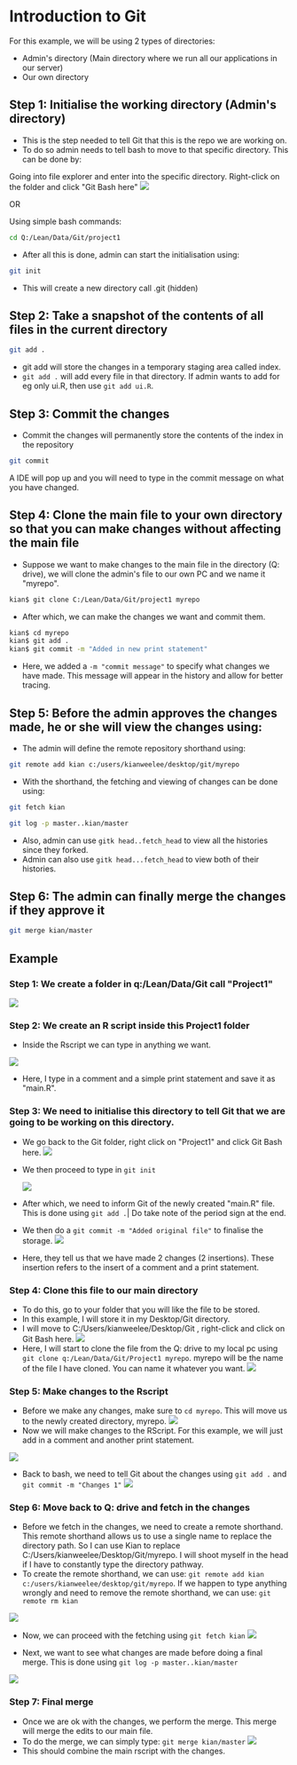 # Introduction to Git

For this example, we will be using 2 types of directories: 

-   Admin's directory (Main directory where we run all our applications in our server)
-   Our own directory

## Step 1: Initialise the working directory (Admin's directory)

-   This is the step needed to tell Git that this is the repo we are working on.
-   To do so admin needs to tell bash to move to that specific directory. This can be done by:

Going into file explorer and enter into the specific directory. Right-click on the folder and click "Git Bash here"
![](w32.PNG)

OR

Using simple bash commands:

```bash
cd Q:/Lean/Data/Git/project1
```

-   After all this is done, admin can start the initialisation using:

```bash
git init
```

-   This will create a new directory call .git (hidden)

## Step 2: Take a snapshot of the contents of all files in the current directory

```bash
git add .
```

-   git add will store the changes in a temporary staging area called index.
-   `git add .` will add every file in that directory. If admin wants to add for eg only ui.R, then use `git add ui.R`.

## Step 3: Commit the changes

-   Commit the changes will permanently store the contents of the index in the repository

```bash
git commit
```

A IDE will pop up and you will need to type in the commit message on what you have changed.

## Step 4: Clone the main file to your own directory so that you can make changes without affecting the main file

-   Suppose we want to make changes to the main file in the directory (Q: drive), we will clone the admin's file to our own PC and we name it "myrepo".

```bash
kian$ git clone C:/Lean/Data/Git/project1 myrepo
```

-   After which, we can make the changes we want and commit them. 

```bash
kian$ cd myrepo
kian$ git add .
kian$ git commit -m "Added in new print statement"
```

-   Here, we added a `-m "commit message"` to specify what changes we have made. This message will appear in the history and allow for better tracing.

## Step 5: Before the admin approves the changes made, he or she will view the changes using:

-   The admin will define the remote repository shorthand using:

```bash
git remote add kian c:/users/kianweelee/desktop/git/myrepo
```

-   With the shorthand, the fetching and viewing of changes can be done using:

```bash
git fetch kian
```

```bash
git log -p master..kian/master
```

-   Also, admin can use `gitk head..fetch_head` to view all the histories since they forked.
-   Admin can also use `gitk head...fetch_head` to view both of their histories.

## Step 6: The admin can finally merge the changes if they approve it

```bash
git merge kian/master
```

## Example

### Step 1: We create a folder in q:/Lean/Data/Git call "Project1"

![](Capture.PNG)

### Step 2: We create an R script inside this Project1 folder

-   Inside the Rscript we can type in anything we want.

![](Capture1.PNG)

-   Here, I type in a comment and a simple print statement and save it as "main.R".

### Step 3: We need to initialise this directory to tell Git that we are going to be working on this directory.

-   We go back to the Git folder, right click on "Project1" and click Git Bash here.
    ![](Capture3.PNG)

-   We then proceed to type in `git init`

    ![](Capture4.PNG)

-   After which, we need to inform Git of the newly created "main.R" file. This is done using `git add .`| Do take note of the period sign at the end.

-   We then do a `git commit -m "Added original file"` to finalise the storage.
    ![](Capture5.PNG)

-   Here, they tell us that we have made 2 changes (2 insertions). These insertion refers to the insert of a comment and a print statement.

### Step 4: Clone this file to our main directory

-   To do this, go to your folder that you will like the file to be stored.
-   In this example, I will store it in my Desktop/Git directory.
-   I will move to C:/Users/kianweelee/Desktop/Git , right-click and click on Git Bash here.
    ![](Capture6.PNG)
-   Here, I will start to clone the file from the Q: drive to my local pc using `git clone q:/Lean/Data/Git/Project1 myrepo`. myrepo will be the name of the file I have cloned. You can name it whatever you want.
    ![](Capture7.PNG)

### Step 5: Make changes to the Rscript

-   Before we make any changes, make sure to `cd myrepo`. This will move us to the newly created directory, myrepo.
    ![](Capture8.PNG)
-   Now we will make changes to the RScript. For this example, we will just add in a comment and another print statement.

![](121.PNG)

-   Back to bash, we need to tell Git about the changes using `git add .` and `git commit -m "Changes 1"`
    ![](Capture.PNG)

### Step 6: Move back to Q: drive and fetch in the changes

-   Before we fetch in the changes, we need to create a remote shorthand. This remote shorthand allows us to use a single name to replace the directory path. So I can use Kian to replace C:/Users/kianweelee/Desktop/Git/myrepo. I will shoot myself in the head if I have to constantly type the directory pathway.
-   To create the remote shorthand, we can use: `git remote add kian c:/users/kianweelee/desktop/git/myrepo`. If we happen to type anything wrongly and need to remove the remote shorthand, we can use: `git remote rm kian`

![](gfgfgf.PNG)

-   Now, we can proceed with the fetching using `git fetch kian`
    ![](qqss.PNG)

-   Next, we want to see what changes are made before doing a final merge. This is done using `git log -p master..kian/master`

![](rrr.PNG)

### Step 7: Final merge

-   Once we are ok with the changes, we perform the merge. This merge will merge the edits to our main file.
-   To do the merge, we can simply type: `git merge kian/master`
    ![](vvv.PNG)
-   This should combine the main rscript with the changes.
